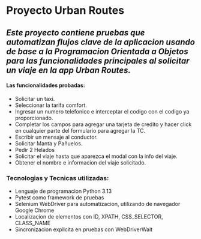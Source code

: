 # Proyecto Urban Routes 

## _Este proyecto contiene pruebas que automatizan flujos clave  de la aplicacion usando de base a la Programacion Orientada a Objetos para las funcionalidades principales al solicitar un viaje en la app Urban Routes._

#### Las funcionalidades probadas: 

- Solicitar un taxi.
- Seleccionar la tarifa comfort.
- Ingresar un numero telefonico e interceptar el codigo con el codigo ya proporcionado.
- Completar los campos para agregar una tarjeta de credito y hacer click en cualquier parte del formulario para agregar la TC.
- Escribir un mensaje al conductor.
- Solicitar Manta y Pañuelos.
- Pedir 2 Helados
- Solicitar el viaje hasta que aparezca el modal con la info del viaje.
- Obtener el nombre e informacion del viaje solicitado.

### Tecnologias y Tecnicas utilizadas:

- Lenguaje de programacion Python 3.13
- Pytest como framework de pruebas
- Selenium WebDriver para automatizacion, utilizando de navegador Google Chrome
- Localizacion de elementos con ID, XPATH, CSS_SELECTOR, CLASS_NAME
- Sincronizacion explicita en pruebas con WebDriverWait
